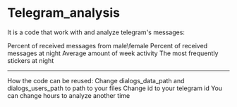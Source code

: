 # Telegram_analysis
It is a code that work with and analyze telegram's messages:

Percent of received messages from male\female
Percent of received messages at night
Average amount of week activity
The most frequently stickers at night
___________________________________________________
How the code can be reused:
Change dialogs_data_path and dialogs_users_path to path to your files
Change id to your telegram id
You can change hours to analyze another time
